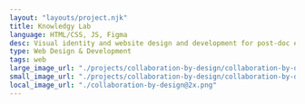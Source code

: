 ```yaml
---
layout: "layouts/project.njk"
title: Knowledgy Lab
language: HTML/CSS, JS, Figma
desc: Visual identity and website design and development for post-doc education researcher
type: Web Design & Development
tags: web
large_image_url: "./projects/collaboration-by-design/collaboration-by-design@2x.png"
small_image_url: "./projects/collaboration-by-design/collaboration-by-design@1x.png"
local_image_url: "./collaboration-by-design@2x.png"
---
```

